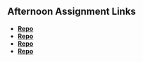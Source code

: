 ## Afternoon Assignment Links

* **[Repo](https://github.com/axelarciniega/Game-Night)**
* **[Repo](https://github.com/axelarciniega/venderMachine)**
* **[Repo](https://github.com/axelarciniega/gregs-list)**
* **[Repo](https://github.com/axelarciniega/fumbleBumble)**
